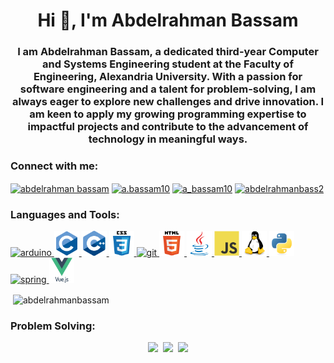 <h1 align="center">Hi 👋, I'm Abdelrahman Bassam</h1>
<h3 align="center">I am Abdelrahman Bassam, a dedicated third-year Computer and Systems Engineering student at the Faculty of Engineering, Alexandria University. With a passion for software engineering and a talent for problem-solving, I am always eager to explore new challenges and drive innovation. I am keen to apply my growing programming expertise to impactful projects and contribute to the advancement of technology in meaningful ways.</h3>

<h3 align="left">Connect with me:</h3>
<p align="left">
<a href="https://linkedin.com/in/abdelrahman bassam" target="blank"><img align="center" src="https://raw.githubusercontent.com/rahuldkjain/github-profile-readme-generator/master/src/images/icons/Social/linked-in-alt.svg" alt="abdelrahman bassam" height="30" width="40" /></a>
<a href="https://codeforces.com/profile/A.bassam10" target="blank"><img align="center" src="https://raw.githubusercontent.com/rahuldkjain/github-profile-readme-generator/master/src/images/icons/Social/codeforces.svg" alt="a.bassam10" height="30" width="40" /></a>
<a href="https://www.leetcode.com/a_bassam10" target="blank"><img align="center" src="https://raw.githubusercontent.com/rahuldkjain/github-profile-readme-generator/master/src/images/icons/Social/leet-code.svg" alt="a_bassam10" height="30" width="40" /></a>
<a href="https://www.hackerearth.com/abdelrahmanbass2" target="blank"><img align="center" src="https://raw.githubusercontent.com/rahuldkjain/github-profile-readme-generator/master/src/images/icons/Social/hackerearth.svg" alt="abdelrahmanbass2" height="30" width="40" /></a>
</p>


<h3 align="left">Languages and Tools:</h3>
<p align="left"> <a href="https://www.arduino.cc/" target="_blank" rel="noreferrer"> <img src="https://cdn.worldvectorlogo.com/logos/arduino-1.svg" alt="arduino" width="40" height="40"/> </a> <a href="https://www.cprogramming.com/" target="_blank" rel="noreferrer"> <img src="https://raw.githubusercontent.com/devicons/devicon/master/icons/c/c-original.svg" alt="c" width="40" height="40"/> </a> <a href="https://www.w3schools.com/cpp/" target="_blank" rel="noreferrer"> <img src="https://raw.githubusercontent.com/devicons/devicon/master/icons/cplusplus/cplusplus-original.svg" alt="cplusplus" width="40" height="40"/> </a> <a href="https://www.w3schools.com/css/" target="_blank" rel="noreferrer"> <img src="https://raw.githubusercontent.com/devicons/devicon/master/icons/css3/css3-original-wordmark.svg" alt="css3" width="40" height="40"/> </a> <a href="https://git-scm.com/" target="_blank" rel="noreferrer"> <img src="https://www.vectorlogo.zone/logos/git-scm/git-scm-icon.svg" alt="git" width="40" height="40"/> </a> <a href="https://www.w3.org/html/" target="_blank" rel="noreferrer"> <img src="https://raw.githubusercontent.com/devicons/devicon/master/icons/html5/html5-original-wordmark.svg" alt="html5" width="40" height="40"/> </a> <a href="https://www.java.com" target="_blank" rel="noreferrer"> <img src="https://raw.githubusercontent.com/devicons/devicon/master/icons/java/java-original.svg" alt="java" width="40" height="40"/> </a> <a href="https://developer.mozilla.org/en-US/docs/Web/JavaScript" target="_blank" rel="noreferrer"> <img src="https://raw.githubusercontent.com/devicons/devicon/master/icons/javascript/javascript-original.svg" alt="javascript" width="40" height="40"/> </a> <a href="https://www.linux.org/" target="_blank" rel="noreferrer"> <img src="https://raw.githubusercontent.com/devicons/devicon/master/icons/linux/linux-original.svg" alt="linux" width="40" height="40"/> </a> <a href="https://www.python.org" target="_blank" rel="noreferrer"> <img src="https://raw.githubusercontent.com/devicons/devicon/master/icons/python/python-original.svg" alt="python" width="40" height="40"/> </a> <a href="https://spring.io/" target="_blank" rel="noreferrer"> <img src="https://www.vectorlogo.zone/logos/springio/springio-icon.svg" alt="spring" width="40" height="40"/> </a> <a href="https://vuejs.org/" target="_blank" rel="noreferrer"> <img src="https://raw.githubusercontent.com/devicons/devicon/master/icons/vuejs/vuejs-original-wordmark.svg" alt="vuejs" width="40" height="40"/> </a> </p>

<p>&nbsp;<img align="center" src="https://github-readme-stats.vercel.app/api?username=abdelrahmanbassam&show_icons=true&locale=en" alt="abdelrahmanbassam" /></p>


<h3 align="left">Problem Solving:</h3>
<p align="center">
    <a href="https://codeforces.com/profile/A.bassam10"><picture>
            <source media="(prefers-color-scheme: light)" srcset="https://codeforces-readme-stats.vercel.app/api/card?username=A.bassam10&theme=dark" height="225" />
            <source media="(prefers-color-scheme: light)" srcset="https://codeforces-readme-stats.vercel.app/api/card?username=A.bassam10" height="225" />
            <img src="https://codeforces-readme-stats.vercel.app/api/card?username=A.bassam10&theme=dark" height="225" /></picture></a>&nbsp;
    <a href="https://www.leetcode.com/A_bassam10"><picture>
            <source media="(prefers-color-scheme: dark)" srcset="https://leetcard.jacoblin.cool/A_bassam10?ext=heatmap&theme=dark" height="225" />
            <source media="(prefers-color-scheme: light)" srcset="https://leetcard.jacoblin.cool/A_bassam10?ext=heatmap&theme=light" height="225" />
            <img src="https://leetcard.jacoblin.cool/A_bassam10?ext=heatmap&theme=dark" height="225" /></picture></a>&nbsp;
    <a href="https://www.leetcode.com/A_bassam10"><picture>
            <source media="(prefers-color-scheme: dark)" srcset="https://leetcode-badge-showcase.vercel.app/api?username=A_bassam10&theme=black&timestamp=1712145199" height="260" />
            <source media="(prefers-color-scheme: light)" srcset="https://leetcode-badge-showcase.vercel.app/api?username=A_bassam10&theme=light&timestamp=1712145199" height="260" />
            <img src="https://leetcode-badge-showcase.vercel.app/api?username=A_bassam10&theme=black&timestamp=1712145199" height="260" /></picture></a>
</p>
